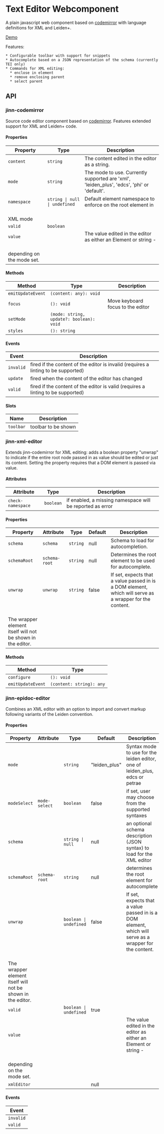 # Text Editor Webcomponent

A plain javascript web component based on [codemirror](https://codemirror.net/) with language definitions for XML and Leiden+.

[Demo](https://jinnelements.github.io/jinn-codemirror/)

Features:

    * Configurable toolbar with support for snippets
    * Autocomplete based on a JSON representation of the schema (currently TEI only)
    * Commands for XML editing: 
      * enclose in element
      * remove enclosing parent
      * select parent
      
## API

### jinn-codemirror

Source code editor component based on [codemirror](https://codemirror.net/).
Features extended support for XML and Leiden+ code.

#### Properties

| Property    | Type                          | Description                                      |
|-------------|-------------------------------|--------------------------------------------------|
| `content`   | `string`                      | The content edited in the editor as a string.    |
| `mode`      | `string`                      | The mode to use. Currently supported are 'xml', 'leiden_plus', 'edcs', 'phi' or 'default'. |
| `namespace` | `string \| null \| undefined` | Default element namespace to enforce on the root element in<br />XML mode |
| `valid`     | `boolean`                     |                                                  |
| `value`     |                               | The value edited in the editor as either an Element or string -<br />depending on the mode set. |

#### Methods

| Method            | Type                                     | Description                       |
|-------------------|------------------------------------------|-----------------------------------|
| `emitUpdateEvent` | `(content: any): void`                   |                                   |
| `focus`           | `(): void`                               | Move keyboard focus to the editor |
| `setMode`         | `(mode: string, update?: boolean): void` |                                   |
| `styles`          | `(): string`                             |                                   |

#### Events

| Event     | Description                                      |
|-----------|--------------------------------------------------|
| `invalid` | fired if the content of the editor is invalid (requires a linting to be supported) |
| `update`  | fired when the content of the editor has changed |
| `valid`   | fired if the content of the editor is valid (requires a linting to be supported) |

#### Slots

| Name      | Description         |
|-----------|---------------------|
| `toolbar` | toolbar to be shown |

### jinn-xml-editor

Extends jinn-codemirror for XML editing: adds a boolean property "unwrap" to
indicate if the entire root node passed in as value should be edited or just its
content. Setting the property requires that a DOM element is passed via value.

#### Attributes

| Attribute         | Type      | Description                                      |
|-------------------|-----------|--------------------------------------------------|
| `check-namespace` | `boolean` | if enabled, a missing namespace will be reported as error |

#### Properties

| Property     | Attribute     | Type     | Default | Description                                      |
|--------------|---------------|----------|---------|--------------------------------------------------|
| `schema`     | `schema`      | `string` | null    | Schema to load for autocompletion.               |
| `schemaRoot` | `schema-root` | `string` | null    | Determines the root element to be used for autocomplete. |
| `unwrap`     | `unwrap`      | `string` | false   | If set, expects that a value passed in is a DOM element, which will serve as a wrapper for the content.<br />The wrapper element itself will not be shown in the editor. |

#### Methods

| Method            | Type                     |
|-------------------|--------------------------|
| `configure`       | `(): void`               |
| `emitUpdateEvent` | `(content: string): any` |

### jinn-epidoc-editor

Combines an XML editor with an option to import and convert markup following variants of the Leiden convention.

#### Properties

| Property     | Attribute     | Type                   | Default       | Description                                      |
|--------------|---------------|------------------------|---------------|--------------------------------------------------|
| `mode`       |               | `string`               | "leiden_plus" | Syntax mode to use for the leiden editor, one of leiden_plus, edcs or petrae |
| `modeSelect` | `mode-select` | `boolean`              | false         | if set, user may choose from the supported syntaxes |
| `schema`     |               | `string \| null`       | null          | an optional schema description (JSON syntax) to load for the XML editor |
| `schemaRoot` | `schema-root` | `string`               | null          | determines the root element for autocomplete     |
| `unwrap`     |               | `boolean \| undefined` | false         | If set, expects that a value passed in is a DOM element, which will serve as a wrapper for the content.<br />The wrapper element itself will not be shown in the editor. |
| `valid`      |               | `boolean \| undefined` | true          |                                                  |
| `value`      |               |                        |               | The value edited in the editor as either an Element or string -<br />depending on the mode set. |
| `xmlEditor`  |               |                        | null          |                                                  |

#### Events

| Event     |
|-----------|
| `invalid` |
| `valid`   |
